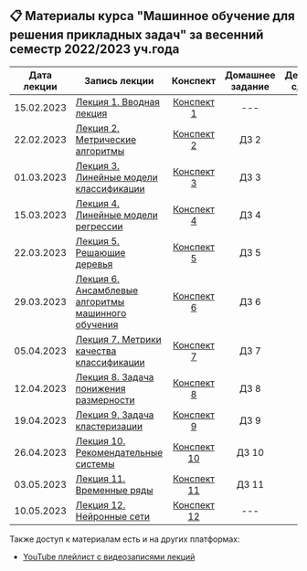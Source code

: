 ## 📋 Материалы курса "Машинное обучение для решения прикладных задач" за весенний семестр 2022/2023 уч.года

Дата лекции | Запись лекции | Конспект | Домашнее задание | Дедлайн сдачи | Критерии
|:----:|----|:----:|:----:|:----:|----|
|15.02.2023| [Лекция 1. Вводная лекция](https://youtube.com/live/yGjpLjQk3Ug) | [Конспект 1](https://colab.research.google.com/drive/1hTgyT40O6Q-7iVVrjt4aXBkG-urvfo0W?usp=sharing) |---|---|---|
|22.02.2023| [Лекция 2. Метрические алгоритмы](https://youtube.com/live/Qf2qjdTpfK8) | [Конспект 2](https://colab.research.google.com/drive/19JVe3N1ZOqLDbV_NWTE6PbfrY6BE8Vg6?usp=sharing) | ДЗ 2 |  |  |
|01.03.2023| [Лекция 3. Линейные модели классификации](https://www.youtube.com/live/tufpniPKvEc) | [Конспект 3](https://colab.research.google.com/drive/1xjX_YnXcRr8HSiYLByMHxEIAADqs7QES?usp=sharing) | ДЗ 3 |  |  |
|15.03.2023| [Лекция 4. Линейные модели регрессии](https://youtube.com/live/hKsJ9aFIK38) | [Конспект 4](https://colab.research.google.com/drive/1MhWrDx0RsNrt4DWsk583Xb-CAm6z27s8?usp=sharing) | ДЗ 4 |  |  |
|22.03.2023| [Лекция 5. Решающие деревья](https://youtube.com/live/SpY-2LCbu38) | [Конспект 5](https://colab.research.google.com/drive/1CT_Y0kuM8tloOoamvYaP-OiPuory2fDn?usp=sharing) | ДЗ 5 |  |  |
|29.03.2023| [Лекция 6. Ансамблевые алгоритмы машинного обучения](https://www.youtube.com/live/1MpzRDMG3vs) | [Конспект 6](https://colab.research.google.com/drive/1LrqEyfmOKJQdvgxZ56qPcJ_YjJFnP_Ka?usp=sharing) | ДЗ 6 |  |  |
|05.04.2023| [Лекция 7. Метрики качества классификации](https://youtube.com/live/MYxudX3fi2I) | [Конспект 7](https://colab.research.google.com/drive/12xpYdqi1S4y68FYHym2rZ3wzHSm8cSLm?usp=sharing) | ДЗ 7 |  |  |
|12.04.2023| [Лекция 8. Задача понижения размерности](https://www.youtube.com/live/u5mJy6aC9hw) | [Конспект 8](https://colab.research.google.com/drive/1ldt1uUd8bJwiuUHrp2xmTKjELYVLcdzZ?usp=sharing) | ДЗ 8 |  |  |
|19.04.2023| [Лекция 9. Задача кластеризации](https://www.youtube.com/live/vZx0juL1GGw) | [Конспект 9](https://colab.research.google.com/drive/12UxgMBnwO5nnlPe9E8sEHItyzR_HRwkG?usp=sharing) | ДЗ 9 |  |  |
|26.04.2023| [Лекция 10. Рекомендательные системы](https://youtube.com/live/UESIuLhc9Yc) | [Конспект 10](https://colab.research.google.com/drive/1aignzmtgTjC8HErXwUJzWlqDcmR8NdCg?usp=sharing ) | ДЗ 10 |  |  |
|03.05.2023| [Лекция 11. Временные ряды](https://youtube.com/live/MDZiSdEDojE) | [Конспект 11](https://colab.research.google.com/drive/10UhNjkahEa_baKTrhPS1XrEJ3P2qQxrO) | ДЗ 11 |  |  |
|10.05.2023| [Лекция 12. Нейронные сети](https://youtube.com/live/gtD9h7cRdH8) | [Конспект 12](https://colab.research.google.com/drive/1Kw6zyWcEbR2cHTWYgSuy_VcSJkG6Va9V?usp=sharing) |---|---|---|

Также доступ к материалам есть и на других платформах:

* [YouTube плейлист с видеозаписями лекций](https://youtube.com/playlist?list=PL2mBTfXHM2qgLPT_viKkw5rxRObG9AL18)
